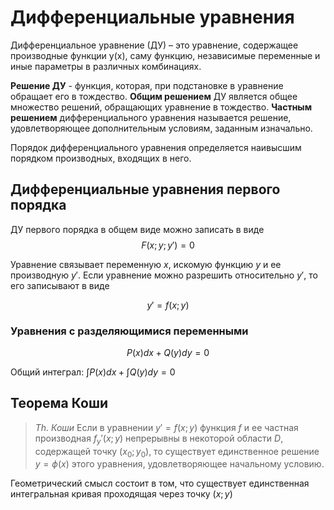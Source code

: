 # Дифференциальные уравнения

Дифференциальное уравнение (ДУ) – это уравнение, содержащее производные функции y(х), саму функцию, независимые переменные и иные параметры в различных комбинациях. 

**Решение ДУ** - функция, которая, при подстановке в уравнение обращает его в тождество. **Общим решением** ДУ является общее множество решений, обращающих уравнение в тождество. **Частным решением** дифференциального уравнения называется решение, удовлетворяющее дополнительным условиям, заданным изначально.

Порядок дифференциального уравнения  определяется наивысшим порядком производных, входящих в него.

## Дифференциальные уравнения первого порядка

ДУ первого порядка в общем виде можно записать в виде
$$ F(x; y; y') = 0 $$

Уравнение связывает переменную $x$, искомую функцию $y$ и ее производную $y'$. Если уравнение можно разрешить относительно $y'$, то его записывают в виде

$$ y' = f(x; y) $$

### Уравнения с разделяющимися переменными

$$ P(x)dx + Q(y)dy = 0 $$

Общий интеграл: $\int P(x)dx + \int Q(y)dy = 0$

## Теорема Коши

> *Th. Коши* Если в уравнении $y' = f(x; y)$ функция $f$ и ее частная производная $f_y' (x; y)$ непрерывны в некоторой области $D$, содержащей точку $(x_0; y_0)$, то существует единственное решение $y = \phi (x)$ этого уравнения, удовлетворяющее начальному условию.

Геометрический смысл состоит в том, что существует единственная интегральная кривая проходящая через точку $(x;y)$
